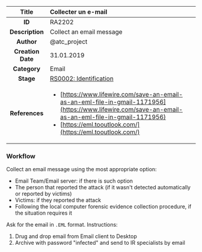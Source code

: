 | Title                       | Collecter un e-mail         |
|:---------------------------:|:--------------------|
| **ID**                      | RA2202            |
| **Description**             | Collect an email message   |
| **Author**                  | @atc_project        |
| **Creation Date**           | 31.01.2019 |
| **Category**                | Email      |
| **Stage**                   |[RS0002: Identification](../Response_Stages/RS0002.md)| 
| **References** |<ul><li>[https://www.lifewire.com/save-an-email-as-an-eml-file-in-gmail-1171956](https://www.lifewire.com/save-an-email-as-an-eml-file-in-gmail-1171956)</li><li>[https://eml.tooutlook.com/](https://eml.tooutlook.com/)</li></ul>|

### Workflow

Collect an email message using the most appropriate option:  

- Email Team/Email server: if there is such option  
- The person that reported the attack (if it wasn't detected automatically or reported by victims)  
- Victims: if they reported the attack  
- Following the local computer forensic evidence collection procedure, if the situation requires it

Ask for the email in `.EML` format. Instructions:  

  1. Drug and drop email from Email client to Desktop  
  2. Archive with password "infected" and send to IR specialists by email  
